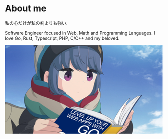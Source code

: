 # About me

私の心だけが私の剣よりも強い.

Software Engineer focused in Web, Math and Programming Languages.
I love Go, Rust, Typescript, PHP, C/C++ and my beloved.

![alt text](go_programming.png)
